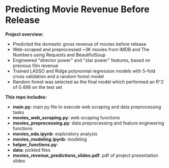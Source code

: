 # Predicting Movie Revenue Before Release

**Project overview:**
- Predicted the domestic gross revenue of movies before release 
- Web-scraped and preprocessed ~3K movies from IMDB and The Numbers using Requests and BeautifulSoup
- Engineered "director power" and "star power" features, based on previous film revenue 
- Trained LASSO and Ridge polynomial regression models with 5-fold cross validation and a random forest model
- Random forest was selected as the final model which performed an R^2 of 0.498 on the test set

**This repo includes:**

- **__main__.py**: main py file to execute web scraping and data preprocessing tasks
- **movies_web_scraping.py**: web scraping functions 
- **movies_preprocessing.py**: data preprocessing and feature engineering functions
- **movies_eda.ipynb**: exploratory analysis 
- **movies_modeling.ipynb**: modeling
- **helper_functions.py**: 
- **data**: pickled files
- **movies_revenue_predictions_slides.pdf**: pdf of project presentation slides
